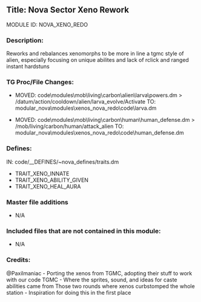 ## Title: Nova Sector Xeno Rework

MODULE ID: NOVA_XENO_REDO

### Description:

Reworks and rebalances xenomorphs to be more in line a tgmc style of alien, especially focusing on unique abilites and lack of rclick and ranged instant hardstuns

### TG Proc/File Changes:

- MOVED:
	code\modules\mob\living\carbon\alien\larva\powers.dm > /datum/action/cooldown/alien/larva_evolve/Activate
	TO:
	modular_nova\modules\xenos_nova_redo\code\larva.dm

- MOVED:
	code\modules\mob\living\carbon\human\human_defense.dm > /mob/living/carbon/human/attack_alien
	TO:
	modular_nova\modules\xenos_nova_redo\code\human_defense.dm

### Defines:

IN: code/__DEFINES/~nova_defines/traits.dm

- TRAIT_XENO_INNATE
- TRAIT_XENO_ABILITY_GIVEN
- TRAIT_XENO_HEAL_AURA

### Master file additions

- N/A

### Included files that are not contained in this module:

- N/A

### Credits:

@Paxilmaniac - Porting the xenos from TGMC, adopting their stuff to work with our code
TGMC - Where the sprites, sound, and ideas for caste abilities came from
Those two rounds where xenos curbstomped the whole station - Inspiration for doing this in the first place
